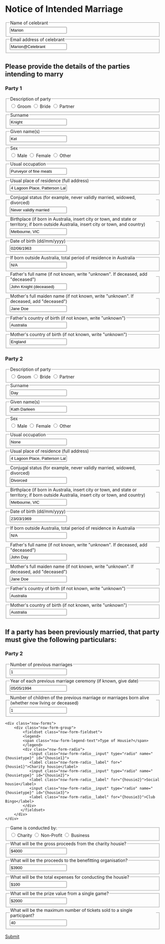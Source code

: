 <h1> Notice of Intended Marriage </h1>
<div class="nsw-forms">
        <div class="nsw-form-group">
            <fieldset class="nsw-form-fieldset">
            <legend>
            <span class="nsw-form-legend-text">Name of celebrant</span>
            </legend>
            <div class="nsw-form-text">
               <input class="nsw-form-text__input" type="text" name="{name}" id="{celebrantname}" value="Marion">
            </div>
           </fieldset>
        </div>
    </div>
<div class="nsw-forms">
        <div class="nsw-form-group">
            <fieldset class="nsw-form-fieldset">
            <legend>
            <span class="nsw-form-legend-text">Email address of celebrant</span>
            </legend>
            <div class="nsw-form-text">
               <input class="nsw-form-text__input" type="text" name="{emailaddress}" id="{celebrantemail}" value="Marion@Celebrant">
            </div>
           </fieldset>
        </div>
    </div>
<h2> Please provide the details of the parties intending to marry </h2> 
<h3> Party 1 </h3> 
        <div class="nsw-form-group">
            <fieldset class="nsw-form-fieldset">
            <legend>
            <span class="nsw-form-legend-text">Description of party</span>
            </legend>
            <div class="nsw-form-radio">
               <input class="nsw-form-radio__input" type="radio" name="{party1description}" id="{party1description1}" value="True">
               <label class="nsw-form-radio__label" for="{party1description1}">Groom</label>
               <input class="nsw-form-radio__input" type="radio" name="{party1description}" id="{party1description2}">
               <label class="nsw-form-radio__label" for="{party1description2}">Bride</label>
               <input class="nsw-form-radio__input" type="radio" name="{party1description}" id="{party1description3}">
               <label class="nsw-form-radio__label" for="{party1description3}">Partner</label>
            </div>
           </fieldset>
        </div>             
        <div class="nsw-form-group">
            <fieldset class="nsw-form-fieldset">
            <legend>
            <span class="nsw-form-legend-text">Surname</span>
            </legend>
            <div class="nsw-form-text">
               <input class="nsw-form-text__input" type="text" name="{surname}" id="{party1surname}" value="Knight">
            </div>
           </fieldset>
        </div>
        <div class="nsw-form-group">
            <fieldset class="nsw-form-fieldset">
            <legend>
            <span class="nsw-form-legend-text">Given name(s)</span>
            </legend>
            <div class="nsw-form-text">
               <input class="nsw-form-text__input" type="text" name="{givennames}" id="{party1givennames}" value="Kel">
            </div>
           </fieldset>
        </div>
        <div class="nsw-form-group">
            <fieldset class="nsw-form-fieldset">
            <legend>
            <span class="nsw-form-legend-text">Sex</span>
            </legend>
            <div class="nsw-form-radio">
               <input class="nsw-form-radio__input" type="radio" name="{party1sex}" id="{party1sex1}" value="True">
               <label class="nsw-form-radio__label" for="{party1sex1}">Male</label>
               <input class="nsw-form-radio__input" type="radio" name="{party1sex}" id="{party1sex2}">
               <label class="nsw-form-radio__label" for="{party1sex2}">Female</label>
               <input class="nsw-form-radio__input" type="radio" name="{party1sex}" id="{party1sex3}">
               <label class="nsw-form-radio__label" for="{party1sex3}">Other</label>
            </div>
           </fieldset>
        </div>  
        <div class="nsw-form-group">
            <fieldset class="nsw-form-fieldset">
            <legend>
            <span class="nsw-form-legend-text">Usual occupation</span>
            </legend>
            <div class="nsw-form-text">
               <input class="nsw-form-text__input" type="text" name="{occupation}" id="{party1occupation}" value="Purveyor of fine meats">
            </div>
           </fieldset>
        </div>     
        <div class="nsw-form-group">
            <fieldset class="nsw-form-fieldset">
            <legend>
            <span class="nsw-form-legend-text">Usual place of residence (full address)</span>
            </legend>
            <div class="nsw-form-text">
               <input class="nsw-form-text__input" type="text" name="{address}" id="{party1address}" value="4 Lagoon Place, Patterson Lakes VIC 3197">
            </div>
           </fieldset>
        </div>
        <div class="nsw-form-group">
            <fieldset class="nsw-form-fieldset">
            <legend>
            <span class="nsw-form-legend-text">Conjugal status (for example, never validly married, widowed, divorced)</span>
            </legend>
            <div class="nsw-form-text">
               <input class="nsw-form-text__input" type="text" name="{conjugalstatus}" id="{party1conjugalstatus}" value="Never validly married">
            </div>
           </fieldset>
        </div>                        
        <div class="nsw-form-group">
            <fieldset class="nsw-form-fieldset">
            <legend>
            <span class="nsw-form-legend-text">Birthplace (if born in Australia, insert city or town, and state or territory; if born outside Australia, insert city or town, and country)</span>
            </legend>
            <div class="nsw-form-text">
               <input class="nsw-form-text__input" type="text" name="{bithplace}" id="{party1birthplace}" value="Melbourne, VIC">
            </div>
           </fieldset>
        </div>     
        <div class="nsw-form-group">
            <fieldset class="nsw-form-fieldset">
            <legend>
            <span class="nsw-form-legend-text">Date of birth (dd/mm/yyyy)</span>
            </legend>
            <div class="nsw-form-text">
               <input class="nsw-form-text__input" type="text" name="{dateofbirth}" id="{party1dateofbirth}" value="02/06/1963">
            </div>
           </fieldset>
        </div>  
        <div class="nsw-form-group">
            <fieldset class="nsw-form-fieldset">
            <legend>
            <span class="nsw-form-legend-text">If born outside Australia, total period of residence in Australia</span>
            </legend>
            <div class="nsw-form-text">
               <input class="nsw-form-text__input" type="text" name="{Australianresidence}" id="{party1Australianresidence}" value="N/A">
            </div>
           </fieldset>
        </div>    
        <div class="nsw-form-group">
            <fieldset class="nsw-form-fieldset">
            <legend>
            <span class="nsw-form-legend-text">Father's full name (if not known, write "unknown". If deceased, add "deceased")</span>
            </legend>
            <div class="nsw-form-text">
               <input class="nsw-form-text__input" type="text" name="{father}" id="{party1father}" value="John Knight (deceased)">
            </div>
           </fieldset>
        </div>      
        <div class="nsw-form-group">
            <fieldset class="nsw-form-fieldset">
            <legend>
            <span class="nsw-form-legend-text">Mother's full maiden name (if not known, write "unknown". If deceased, add "deceased")</span>
            </legend>
            <div class="nsw-form-text">
               <input class="nsw-form-text__input" type="text" name="{mothermaiden}" id="{party1mothermaiden}" value="Jane Doe">
            </div>
           </fieldset>
        </div>     
        <div class="nsw-form-group">
            <fieldset class="nsw-form-fieldset">
            <legend>
            <span class="nsw-form-legend-text">Father's country of birth (if not known, write "unknown")</span>
            </legend>
            <div class="nsw-form-text">
               <input class="nsw-form-text__input" type="text" name="{fatherbirthcountry}" id="{party1fatherbirthcountry}" value="Australia">
            </div>
           </fieldset>
        </div>
        <div class="nsw-form-group">
            <fieldset class="nsw-form-fieldset">
            <legend>
            <span class="nsw-form-legend-text">Mother's country of birth (if not known, write "unknown")</span>
            </legend>
            <div class="nsw-form-text">
               <input class="nsw-form-text__input" type="text" name="{motherbithcountry}" id="{party1motherbirthcountry}" value="England">
            </div>
           </fieldset>
        </div>

<h3> Party 2 </h3>       
        <div class="nsw-form-group">
            <fieldset class="nsw-form-fieldset">
            <legend>
            <span class="nsw-form-legend-text">Description of party</span>
            </legend>
            <div class="nsw-form-radio">
               <input class="nsw-form-radio__input" type="radio" name="{party2description}" id="{party2description1}">
               <label class="nsw-form-radio__label" for="{party2description1}">Groom</label>
               <input class="nsw-form-radio__input" type="radio" name="{party2description}" id="{party2description2}" value="True">
               <label class="nsw-form-radio__label" for="{party2description2}">Bride</label>
               <input class="nsw-form-radio__input" type="radio" name="{party2description}" id="{party2description3}">
               <label class="nsw-form-radio__label" for="{party2description3}">Partner</label>
            </div>
           </fieldset>
        </div>             
        <div class="nsw-form-group">
            <fieldset class="nsw-form-fieldset">
            <legend>
            <span class="nsw-form-legend-text">Surname</span>
            </legend>
            <div class="nsw-form-text">
               <input class="nsw-form-text__input" type="text" name="{surname}" id="{party2surname}" value="Day">
            </div>
           </fieldset>
        </div>
        <div class="nsw-form-group">
            <fieldset class="nsw-form-fieldset">
            <legend>
            <span class="nsw-form-legend-text">Given name(s)</span>
            </legend>
            <div class="nsw-form-text">
               <input class="nsw-form-text__input" type="text" name="{givennames}" id="{party2givennames}" value="Kath Darleen">
            </div>
           </fieldset>
        </div>
        <div class="nsw-form-group">
            <fieldset class="nsw-form-fieldset">
            <legend>
            <span class="nsw-form-legend-text">Sex</span>
            </legend>
            <div class="nsw-form-radio">
               <input class="nsw-form-radio__input" type="radio" name="{party2sex}" id="{party2sex1}">
               <label class="nsw-form-radio__label" for="{party1sex1}">Male</label>
               <input class="nsw-form-radio__input" type="radio" name="{party2sex}" id="{party2sex2}" value="True">
               <label class="nsw-form-radio__label" for="{party1sex2}">Female</label>
               <input class="nsw-form-radio__input" type="radio" name="{party2sex}" id="{party2sex3}">
               <label class="nsw-form-radio__label" for="{party2sex3}">Other</label>
            </div>
           </fieldset>
        </div>  
        <div class="nsw-form-group">
            <fieldset class="nsw-form-fieldset">
            <legend>
            <span class="nsw-form-legend-text">Usual occupation</span>
            </legend>
            <div class="nsw-form-text">
               <input class="nsw-form-text__input" type="text" name="{occupation}" id="{party2occupation}" value="None">
            </div>
           </fieldset>
        </div>     
        <div class="nsw-form-group">
            <fieldset class="nsw-form-fieldset">
            <legend>
            <span class="nsw-form-legend-text">Usual place of residence (full address)</span>
            </legend>
            <div class="nsw-form-text">
               <input class="nsw-form-text__input" type="text" name="{address}" id="{party2address}" value="4 Lagoon Place, Patterson Lakes VIC 3197">
            </div>
           </fieldset>
        </div>
        <div class="nsw-form-group">
            <fieldset class="nsw-form-fieldset">
            <legend>
            <span class="nsw-form-legend-text">Conjugal status (for example, never validly married, widowed, divorced)</span>
            </legend>
            <div class="nsw-form-text">
               <input class="nsw-form-text__input" type="text" name="{conjugalstatus}" id="{party2conjugalstatus}" value="Divorced">
            </div>
           </fieldset>
        </div>                        
        <div class="nsw-form-group">
            <fieldset class="nsw-form-fieldset">
            <legend>
            <span class="nsw-form-legend-text">Birthplace (if born in Australia, insert city or town, and state or territory; if born outside Australia, insert city or town, and country)</span>
            </legend>
            <div class="nsw-form-text">
               <input class="nsw-form-text__input" type="text" name="{bithplace}" id="{party1birthplace}" value="Melbourne, VIC">
            </div>
           </fieldset>
        </div>     
        <div class="nsw-form-group">
            <fieldset class="nsw-form-fieldset">
            <legend>
            <span class="nsw-form-legend-text">Date of birth (dd/mm/yyyy)</span>
            </legend>
            <div class="nsw-form-text">
               <input class="nsw-form-text__input" type="text" name="{dateofbirth}" id="{party2dateofbirth}" value="23/03/1969">
            </div>
           </fieldset>
        </div>  
        <div class="nsw-form-group">
            <fieldset class="nsw-form-fieldset">
            <legend>
            <span class="nsw-form-legend-text">If born outside Australia, total period of residence in Australia</span>
            </legend>
            <div class="nsw-form-text">
               <input class="nsw-form-text__input" type="text" name="{Australianresidence}" id="{party2Australianresidence}" value="N/A">
            </div>
           </fieldset>
        </div>    
        <div class="nsw-form-group">
            <fieldset class="nsw-form-fieldset">
            <legend>
            <span class="nsw-form-legend-text">Father's full name (if not known, write "unknown". If deceased, add "deceased")</span>
            </legend>
            <div class="nsw-form-text">
               <input class="nsw-form-text__input" type="text" name="{father}" id="{party2father}" value="John Day">
            </div>
           </fieldset>
        </div>      
        <div class="nsw-form-group">
            <fieldset class="nsw-form-fieldset">
            <legend>
            <span class="nsw-form-legend-text">Mother's full maiden name (if not known, write "unknown". If deceased, add "deceased")</span>
            </legend>
            <div class="nsw-form-text">
               <input class="nsw-form-text__input" type="text" name="{mothermaiden}" id="{party2mothermaiden}" value="Jane Doe">
            </div>
           </fieldset>
        </div>     
        <div class="nsw-form-group">
            <fieldset class="nsw-form-fieldset">
            <legend>
            <span class="nsw-form-legend-text">Father's country of birth (if not known, write "unknown")</span>
            </legend>
            <div class="nsw-form-text">
               <input class="nsw-form-text__input" type="text" name="{fatherbirthcountry}" id="{party2fatherbirthcountry}" value="Australia">
            </div>
           </fieldset>
        </div>
        <div class="nsw-form-group">
            <fieldset class="nsw-form-fieldset">
            <legend>
            <span class="nsw-form-legend-text">Mother's country of birth (if not known, write "unknown")</span>
            </legend>
            <div class="nsw-form-text">
               <input class="nsw-form-text__input" type="text" name="{motherbithcountry}" id="{party2motherbirthcountry}" value="Australia">
            </div>
           </fieldset>
        </div>                      
 
<h2> If a party has been previously married, that party must give the following particulars: </h2> 
<h3> Party 2 </h3> 
        <div class="nsw-form-group">
            <fieldset class="nsw-form-fieldset">
            <legend>
            <span class="nsw-form-legend-text">Number of previous marriages</span>
            </legend>
            <div class="nsw-form-text">
               <input class="nsw-form-text__input" type="text" name="{previousmarriages}" id="{party2previousmarriages}" value="1">
            </div>
           </fieldset>
        </div>    
         <div class="nsw-form-group">
            <fieldset class="nsw-form-fieldset">
            <legend>
            <span class="nsw-form-legend-text">Year of each previous marriage ceremony (if known, give date)</span>
            </legend>
            <div class="nsw-form-text">
               <input class="nsw-form-text__input" type="text" name="{previousmarriagesdates}" id="{party2previousmarriagesdates}" value="05/05/1994">
            </div>
           </fieldset>
        </div>          
          <div class="nsw-form-group">
            <fieldset class="nsw-form-fieldset">
            <legend>
            <span class="nsw-form-legend-text">Number of children of the previous marriage or marriages born alive (whether now living or deceased)</span>
            </legend>
            <div class="nsw-form-text">
               <input class="nsw-form-text__input" type="text" name="{previousmarriagesdates}" id="{party2previousmarriagesdates}" value="1">
            </div>
           </fieldset>
        </div>           
        
    <div class="nsw-forms">
        <div class="nsw-form-group">
            <fieldset class="nsw-form-fieldset">
            <legend>
            <span class="nsw-form-legend-text">Type of Housie?</span>
            </legend>
            <div class="nsw-form-radio">
               <input class="nsw-form-radio__input" type="radio" name="{housietype}" id="{housie1}">
               <label class="nsw-form-radio__label" for="{housie1}">Charity housie</label>  
               <input class="nsw-form-radio__input" type="radio" name="{housietype}" id="{housie2}">
               <label class="nsw-form-radio__label" for="{housie2}">Social housie</label>
               <input class="nsw-form-radio__input" type="radio" name="{housietype}" id="{housie3}">
               <label class="nsw-form-radio__label" for="{housie3}">Club Bingo</label>
            </div>
           </fieldset>
        </div>
    </div>
<div class="nsw-forms">
        <div class="nsw-form-group">
            <fieldset class="nsw-form-fieldset">
            <legend>
            <span class="nsw-form-legend-text">Game is conducted by:</span>
            </legend>
            <div class="nsw-form-radio">
               <input class="nsw-form-radio__input" type="radio" name="{conducted}" id="{conducted1}">
               <label class="nsw-form-radio__label" for="{conducted1}">Charity</label>
               <input class="nsw-form-radio__input" type="radio" name="{conducted}" id="{conducted2}">
               <label class="nsw-form-radio__label" for="{conducted2}">Non-Profit</label>
               <input class="nsw-form-radio__input" type="radio" name="{conducted}" id="{conducted3}">
               <label class="nsw-form-radio__label" for="{conducted3}">Business</label>
            </div>
           </fieldset>
        </div>
    </div>
<div class="nsw-forms">
        <div class="nsw-form-group">
            <fieldset class="nsw-form-fieldset">
            <legend>
            <span class="nsw-form-legend-text">What will be the gross proceeds from the charity housie?</span>
            </legend>
            <div class="nsw-form-text">
               <input class="nsw-form-text__input" type="text" name="{proceeds}" id="{proceeds1}" value="$4000">
            </div>
           </fieldset>
        </div>
    </div>
<div class="nsw-forms">
        <div class="nsw-form-group">
            <fieldset class="nsw-form-fieldset">
            <legend>
            <span class="nsw-form-legend-text">What will be the proceeds to the benefitting organisation?</span>
            </legend>
            <div class="nsw-form-text">
               <input class="nsw-form-text__input" type="text" name="{benefit}" id="{benefit1}" value="$3900">
            </div>
           </fieldset>
        </div>
    </div>
<div class="nsw-forms">
        <div class="nsw-form-group">
            <fieldset class="nsw-form-fieldset">
            <legend>
            <span class="nsw-form-legend-text">What will be the total expenses for conducting the housie?</span>
            </legend>
            <div class="nsw-form-text">
               <input class="nsw-form-text__input" type="text" name="{expenses}" id="{expenses1}" value="$100">
            </div>
           </fieldset>
        </div>
    </div>
    <div class="nsw-forms">
        <div class="nsw-form-group">
            <fieldset class="nsw-form-fieldset">
            <legend>
            <span class="nsw-form-legend-text">What will be the prize value from a single game?</span>
            </legend>
            <div class="nsw-form-text">
               <input class="nsw-form-text__input" type="text" name="{prize}" id="{prize1}" value="$2000">
            </div>
           </fieldset>
        </div>
    </div>
    <div class="nsw-forms">
        <div class="nsw-form-group">
            <fieldset class="nsw-form-fieldset">
            <legend>
            <span class="nsw-form-legend-text">What will be the maximum number of tickets sold to a single participant?</span>
            </legend>
            <div class="nsw-form-text">
               <input class="nsw-form-text__input" type="text" name="{maxtickets}" id="{maxtickets1"} value="40">
            </div>
           </fieldset>
        </div>
    </div>


<a href="{{ '/housie-submit' | url }}" class="nsw-button nsw-button--primary">Submit</a>
